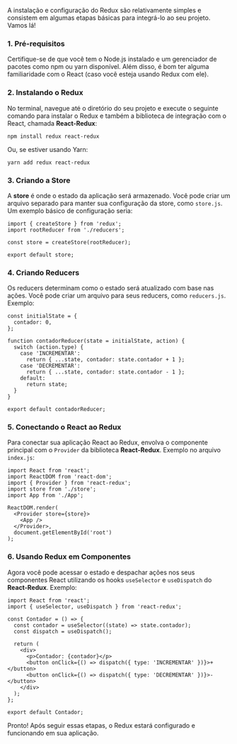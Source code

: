 A instalação e configuração do Redux são relativamente simples e consistem em algumas etapas básicas para integrá-lo ao seu projeto. Vamos lá!

### 1. **Pré-requisitos**

Certifique-se de que você tem o Node.js instalado e um gerenciador de pacotes como npm ou yarn disponível. Além disso, é bom ter alguma familiaridade com o React (caso você esteja usando Redux com ele).

### 2. **Instalando o Redux**

No terminal, navegue até o diretório do seu projeto e execute o seguinte comando para instalar o Redux e também a biblioteca de integração com o React, chamada **React-Redux**:

```
npm install redux react-redux
```

Ou, se estiver usando Yarn:

```
yarn add redux react-redux
```

### 3. **Criando a Store**

A **store** é onde o estado da aplicação será armazenado. Você pode criar um arquivo separado para manter sua configuração da store, como `store.js`. Um exemplo básico de configuração seria:

```
import { createStore } from 'redux';
import rootReducer from './reducers';

const store = createStore(rootReducer);

export default store;
```

### 4. **Criando Reducers**

Os reducers determinam como o estado será atualizado com base nas ações. Você pode criar um arquivo para seus reducers, como `reducers.js`. Exemplo:

```
const initialState = {
  contador: 0,
};

function contadorReducer(state = initialState, action) {
  switch (action.type) {
    case 'INCREMENTAR':
      return { ...state, contador: state.contador + 1 };
    case 'DECREMENTAR':
      return { ...state, contador: state.contador - 1 };
    default:
      return state;
  }
}

export default contadorReducer;
```

### 5. **Conectando o React ao Redux**

Para conectar sua aplicação React ao Redux, envolva o componente principal com o `Provider` da biblioteca **React-Redux**. Exemplo no arquivo `index.js`:

```
import React from 'react';
import ReactDOM from 'react-dom';
import { Provider } from 'react-redux';
import store from './store';
import App from './App';

ReactDOM.render(
  <Provider store={store}>
    <App />
  </Provider>,
  document.getElementById('root')
);
```

### 6. **Usando Redux em Componentes**

Agora você pode acessar o estado e despachar ações nos seus componentes React utilizando os hooks `useSelector` e `useDispatch` do **React-Redux**. Exemplo:

```
import React from 'react';
import { useSelector, useDispatch } from 'react-redux';

const Contador = () => {
  const contador = useSelector((state) => state.contador);
  const dispatch = useDispatch();

  return (
    <div>
      <p>Contador: {contador}</p>
      <button onClick={() => dispatch({ type: 'INCREMENTAR' })}>+</button>
      <button onClick={() => dispatch({ type: 'DECREMENTAR' })}>-</button>
    </div>
  );
};

export default Contador;
```

Pronto! Após seguir essas etapas, o Redux estará configurado e funcionando em sua aplicação.


